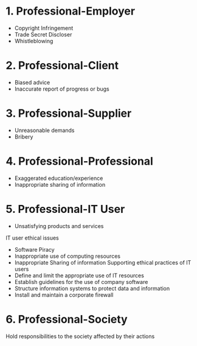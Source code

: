 # 1. Professional-Employer
- Copyright Infringement
- Trade Secret Discloser
- Whistleblowing
# 2. Professional-Client
- Biased advice
- Inaccurate report of progress or bugs
# 3. Professional-Supplier
- Unreasonable demands
- Bribery
# 4. Professional-Professional
- Exaggerated education/experience
- Inappropriate sharing of information
# 5. Professional-IT User
- Unsatisfying products and services

IT user ethical issues
- Software Piracy
- Inappropriate use of computing resources
- Inappropriate Sharing of information
Supporting ethical practices of IT users
- Define and limit the appropriate use of IT resources
- Establish guidelines for the use of company software
- Structure information systems to protect data and information
- Install and maintain a corporate firewall
# 6. Professional-Society
Hold responsibilities to the society affected by their actions